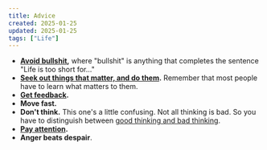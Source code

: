 ```yaml
---
title: Advice
created: 2025-01-25
updated: 2025-01-25
tags: ["Life"]
---
```


- **[Avoid bullshit](https://paulgraham.com/vb.html),** where "bullshit" is anything that completes the sentence "Life is too short for..."
- **[Seek out things that matter, and do them](https://paulgraham.com/vb.html).** Remember that most people have to learn what matters to them.
- **[Get feedback](https://danluu.com/p95-skill/).**
- **Move fast.** 
- **Don't think.** This one's a little confusing. Not all thinking is bad. So you have to distinguish between [good thinking and bad thinking](good-thinking-bad-thinking.md).
- **[Pay attention](how-to-pay-attention.md).**
- **Anger beats despair**.